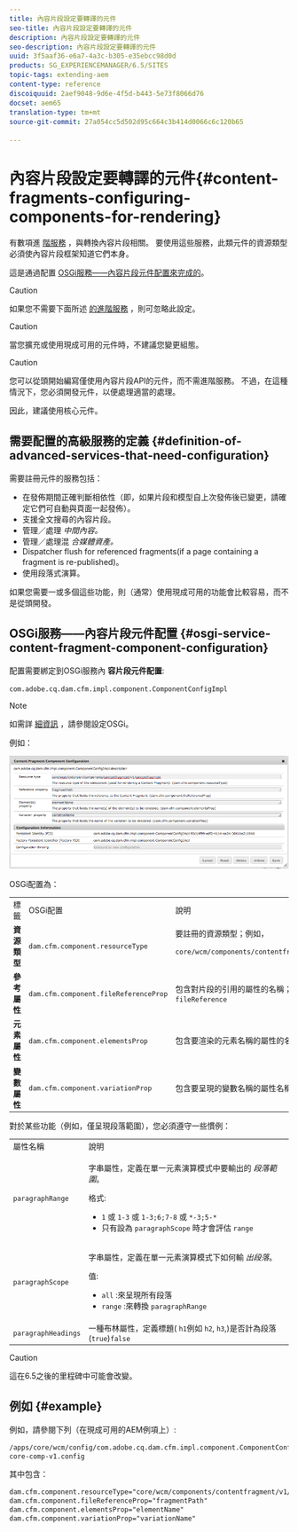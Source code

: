 ```yaml
---
title: 內容片段設定要轉譯的元件
seo-title: 內容片段設定要轉譯的元件
description: 內容片段設定要轉譯的元件
seo-description: 內容片段設定要轉譯的元件
uuid: 3f5aaf36-e6a7-4a3c-b305-e35ebcc98d0d
products: SG_EXPERIENCEMANAGER/6.5/SITES
topic-tags: extending-aem
content-type: reference
discoiquuid: 2aef9048-9d6e-4f5d-b443-5e73f8066d76
docset: aem65
translation-type: tm+mt
source-git-commit: 27a054cc5d502d95c664c3b414d0066c6c120b65

---
```



# 內容片段設定要轉譯的元件{#content-fragments-configuring-components-for-rendering}

有數項進 [階服務](/help/sites-developing/content-fragments-config-components-rendering.md#definition-of-advanced-services-that-need-configuration) ，與轉換內容片段相關。 要使用這些服務，此類元件的資源類型必須使內容片段框架知道它們本身。

這是通過配置 [OSGi服務——內容片段元件配置來完成的](#osgi-service-content-fragment-component-configuration)。

>[!CAUTION]
>
>如果您不需要下面所述 [的進階服務](/help/sites-developing/content-fragments-config-components-rendering.md#definition-of-advanced-services-that-need-configuration) ，則可忽略此設定。

>[!CAUTION]
>
>當您擴充或使用現成可用的元件時，不建議您變更組態。

>[!CAUTION]
>
>您可以從頭開始編寫僅使用內容片段API的元件，而不需進階服務。 不過，在這種情況下，您必須開發元件，以便處理適當的處理。
>
>因此，建議使用核心元件。

## 需要配置的高級服務的定義 {#definition-of-advanced-services-that-need-configuration}

需要註冊元件的服務包括：

* 在發佈期間正確判斷相依性（即，如果片段和模型自上次發佈後已變更，請確定它們可自動與頁面一起發佈）。
* 支援全文搜尋的內容片段。
* 管理／處理 *中間內容。*
* 管理／處理混 *合媒體資產。*
* Dispatcher flush for referenced fragments(if a page containing a fragment is re-published)。
* 使用段落式演算。

如果您需要一或多個這些功能，則（通常）使用現成可用的功能會比較容易，而不是從頭開發。

## OSGi服務——內容片段元件配置 {#osgi-service-content-fragment-component-configuration}

配置需要綁定到OSGi服務內 **容片段元件配置**:

`com.adobe.cq.dam.cfm.impl.component.ComponentConfigImpl`

>[!NOTE]
>
>如需詳 [細資訊](/help/sites-deploying/configuring-osgi.md) ，請參閱設定OSGi。

例如：

![cfm-01](assets/cfm-01.png)

OSGi配置為：

<table>
 <tbody>
  <tr>
   <td>標籤</td>
   <td>OSGi配置<br /> </td>
   <td>說明</td>
  </tr>
  <tr>
   <td><strong>資源類型</strong></td>
   <td><code>dam.cfm.component.resourceType</code></td>
   <td>要註冊的資源類型；例如， <br /> <p><span class="cmp-examples-demo__property-value"><code>core/wcm/components/contentfragment/v1/contentfragment</code></code></p> </td>
  </tr>
  <tr>
   <td><strong>參考屬性</strong></td>
   <td><code>dam.cfm.component.fileReferenceProp</code></td>
   <td>包含對片段的引用的屬性的名稱；例如 <code>fragmentPath</code> <code>fileReference</code></td>
  </tr>
  <tr>
   <td><strong>元素屬性</strong></td>
   <td><code>dam.cfm.component.elementsProp</code></td>
   <td>包含要渲染的元素名稱的屬性的名稱；例如，<code>elementName</code></td>
  </tr>
  <tr>
   <td><strong>變數屬性</strong><br /> </td>
   <td><code>dam.cfm.component.variationProp</code></td>
   <td>包含要呈現的變數名稱的屬性名稱；例如，<code>variationName</code></td>
  </tr>
 </tbody>
</table>

對於某些功能（例如，僅呈現段落範圍），您必須遵守一些慣例：

<table>
 <tbody>
  <tr>
   <td>屬性名稱</td>
   <td>說明</td>
  </tr>
  <tr>
   <td><code>paragraphRange</code></td>
   <td><p>字串屬性，定義在單一元素演算模式中要輸出的 <em>段落範圍</em>。</p> <p>格式:</p>
    <ul>
     <li><code>1</code> 或 <code>1-3</code> 或 <code>1-3;6;7-8</code> 或 <code>*-3;5-*</code></li>
     <li>只有設為 <code>paragraphScope</code> 時才會評估 <code>range</code></li>
    </ul> </td>
  </tr>
  <tr>
   <td><code>paragraphScope</code></td>
   <td><p>字串屬性，定義在單一元素演算模式下如何輸 <em>出段落</em>。</p> <p>值:</p>
    <ul>
     <li><code>all</code> :來呈現所有段落</li>
     <li><code>range</code> :來轉換 <code>paragraphRange</code></li>
    </ul> </td>
  </tr>
  <tr>
   <td><code>paragraphHeadings</code></td>
   <td>一種布林屬性，定義標題( <code>h1</code>例如 <code>h2</code>, <code>h3</code>,)是否計為段落(<code>true</code>)<code>false</code></td>
  </tr>
 </tbody>
</table>

>[!CAUTION]
>
>這在6.5之後的里程碑中可能會改變。

## 例如 {#example}

例如，請參閱下列（在現成可用的AEM例項上）:

```
/apps/core/wcm/config/com.adobe.cq.dam.cfm.impl.component.ComponentConfigImpl-core-comp-v1.config
```

其中包含：

```
dam.cfm.component.resourceType="core/wcm/components/contentfragment/v1/contentfragment"
dam.cfm.component.fileReferenceProp="fragmentPath"
dam.cfm.component.elementsProp="elementName"
dam.cfm.component.variationProp="variationName"
```

